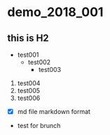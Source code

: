 # demo_2018_001
## this is H2

* test001  
  + test002
    - test003

1. test004
  2. test005
3. test006


- [x] md file markdown format

- test for brunch
